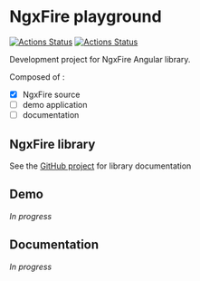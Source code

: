 # NgxFire playground

[![Actions Status](https://github.com/agoraa/ngx-fire-playground/workflows/build/badge.svg)](https://github.com/agoraa/ngx-fire-playground/actions)
[![Actions Status](https://github.com/agoraa/ngx-fire-playground/workflows/test/badge.svg)](https://github.com/agoraa/ngx-fire-playground/actions)

Development project for NgxFire Angular library.

Composed of :
- [x] NgxFire source
- [ ] demo application
- [ ] documentation

## NgxFire library

See the [GitHub project](https://github.com/agoraa/ngx-fire) for library documentation

## Demo

_In progress_

## Documentation

_In progress_
